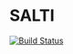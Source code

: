 # SALTI
[![Build Status](https://travis-ci.org/cicorias/salt2.svg?branch=master)](https://travis-ci.org/cicorias/salt2)

